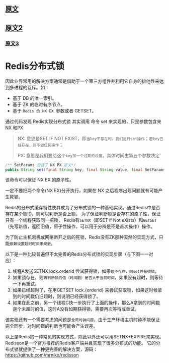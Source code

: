
## [原文](http://redis.cn/topics/distlock)

## [原文2](https://crossoverjie.top/2018/03/29/distributed-lock/distributed-lock-redis/)

### [原文3](https://tech.meituan.com/2016/09/29/distributed-system-mutually-exclusive-idempotence-cerberus-gtis.html)

# Redis分布式锁

因此业界常用的解决方案通常是借助于一个第三方组件并利用它自身的排他性来达到多进程的互斥。如：

- 基于 DB 的唯一索引。
- 基于 ZK 的临时有序节点。
- 基于 `Redis 的 NX EX `参数或者 GETSET。

通过代码发现 Redis实现分布式锁 其实调用 命令 set 来实现的，只是参数包含来 NX 和PX

> NX: 意思是SET IF NOT EXIST，即`当key不存在时，我们进行set操作`；`若key已经存在，则不做任何操作`；  
> 
> PX: 意思是我们要给这个`key加一个过期的设置`，具体时间由第五个参数决定

```java
/** SetParams 包含了 NX PX 定义*/
public String set(final String key, final String value, final SetParams params) {}
``` 
该命令可以保证 NX EX 的原子性。

一定不要把两个命令(NX EX)分开执行，如果在 NX 之后程序出现问题就有可能产生死锁。

Redis的分布式缓存特性使其成为了分布式锁的一种基础实现。通过Redis中是否存在某个锁ID，则可以判断是否上锁。
为了保证判断锁是否存在的原子性，保证只有一个线程获取同一把锁，
Redis有`SETNX`（即SET if Not eXists）和`GETSET`（先写新值，返回旧值，原子性操作，可以用于分辨是不是首次操作）操作。

为了防止主机宕机或网络断开之后的死锁，Redis没有ZK那种天然的实现方式，只能`依赖设置超时时间来规避`。


以下是一种比较普遍但不太完善的Redis分布式锁的实现步骤（与下图一一对应）：  
1. 线程A发送SETNX lock.orderid 尝试获得锁，如果`锁不存在，则set并获得锁`。   
2. 如果锁存在，则`再判断锁的值（时间戳）是否大于当前时间`，如果没有超时，则等待一下再重试。   
3. 如果已经超时了，在用GETSET lock.{orderid} 来尝试获取锁，如果这时候拿到的时间戳仍旧超时，则说明已经获得锁了。   
4. 如果在此之前，另一个线程C快一步执行了上面的操作，那么A拿到的时间戳是个未超时的值，这时A没有如期获得锁，需要再次等待或重试。 

该实现还有一个需要考虑的问题是`全局时钟问题`，由于生产环境主机时钟不能保证完全同步，对时间戳的判断也可能会产生误差。

以上是Redis的一种常见的实现方式，除此以外还可以用SETNX+EXPIRE来实现。
Redisson是一个官方推荐的Redis客户端并且实现了很多分布式的功能。
它的分布式锁就提供了一种更完善的解决方案，源码：<https://github.com/mrniko/redisson>